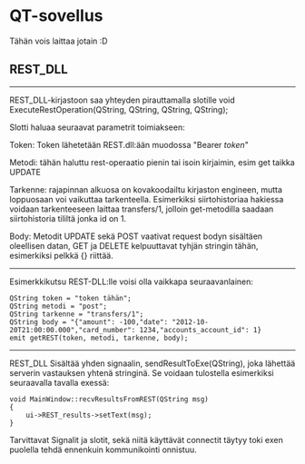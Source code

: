 
# QT-sovellus
Tähän vois laittaa jotain :D

## REST_DLL
***
REST_DLL-kirjastoon saa yhteyden pirauttamalla slotille void ExecuteRestOperation(QString, QString, QString, QString);

Slotti haluaa seuraavat parametrit toimiakseen:

Token: Token lähetetään REST.dll:ään muodossa "Bearer _token_"

Metodi: tähän haluttu rest-operaatio pienin tai isoin kirjaimin, esim get taikka UPDATE

Tarkenne: rajapinnan alkuosa on kovakoodailtu kirjaston engineen, mutta loppuosaan voi vaikuttaa tarkenteella. Esimerkiksi siirtohistoriaa hakiessa voidaan tarkenteeseen laittaa transfers/1, jolloin get-metodilla saadaan siirtohistoria tililtä jonka id on 1.

Body: Metodit UPDATE sekä POST vaativat request bodyn sisältäen oleellisen datan, GET ja DELETE kelpuuttavat tyhjän stringin tähän, esimerkiksi pelkkä {} riittää.
***

Esimerkkikutsu REST-DLL:lle voisi olla vaikkapa seuraavanlainen:

    QString token = "token tähän";
    QString metodi = "post";
    QString tarkenne = "transfers/1";
    QString body = "{"amount": -100,"date": "2012-10-20T21:00:00.000","card_number": 1234,"accounts_account_id": 1}
    emit getREST(token, metodi, tarkenne, body);

***

REST_DLL Sisältää yhden signaalin, sendResultToExe(QString), joka lähettää serverin vastauksen yhtenä stringinä. Se voidaan tulostella esimerkiksi seuraavalla tavalla exessä:

    void MainWindow::recvResultsFromREST(QString msg)
    {
        ui->REST_results->setText(msg);
    }

Tarvittavat Signalit ja slotit, sekä niitä käyttävät connectit täytyy toki exen puolella tehdä ennenkuin kommunikointi onnistuu.